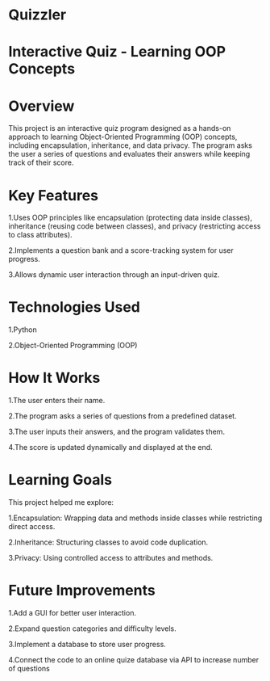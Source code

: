 # Quizzler
# Interactive Quiz - Learning OOP Concepts
# Overview
This project is an interactive quiz program designed as a hands-on approach to learning Object-Oriented Programming (OOP) concepts, including encapsulation, inheritance, and data privacy. The program asks the user a series of questions and evaluates their answers while keeping track of their score.

# Key Features
1.Uses OOP principles like encapsulation (protecting data inside classes), inheritance (reusing code between classes), and privacy (restricting access to class attributes).

2.Implements a question bank and a score-tracking system for user progress.

3.Allows dynamic user interaction through an input-driven quiz.

# Technologies Used
1.Python

2.Object-Oriented Programming (OOP)

# How It Works
1.The user enters their name.

2.The program asks a series of questions from a predefined dataset.

3.The user inputs their answers, and the program validates them.

4.The score is updated dynamically and displayed at the end.

# Learning Goals
This project helped me explore:

1.Encapsulation: Wrapping data and methods inside classes while restricting direct access.

2.Inheritance: Structuring classes to avoid code duplication.

3.Privacy: Using controlled access to attributes and methods.

# Future Improvements
1.Add a GUI for better user interaction.

2.Expand question categories and difficulty levels.

3.Implement a database to store user progress.

4.Connect the code to an online quize database via API to increase number of questions  
